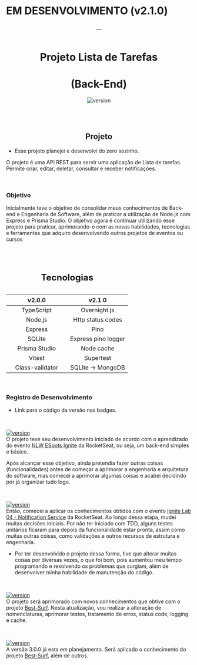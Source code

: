 # EM DESENVOLVIMENTO (v2.1.0)

<div align="center">
<a href="#projeto" target="_blank">
    <img align="center" src="https://img.shields.io/badge/-Projeto-05122A?style=flat&logo=Projeto" alt=""/>
  </a>
  <a href="#tecnologias">
     <img align="center" src="https://img.shields.io/badge/-Tecnologias-05122A?style=flat&logo=Tecnologias" alt=""/>
  </a>
  <a href="#instalação">
     <img align="center" src="https://img.shields.io/badge/-Execu%C3%A7%C3%A3o-05122A?style=flat&logo=Execu%C3%A7%C3%A3o" alt=""/>
  </a>
  <a href="#documentação">
     <img align="center" src="https://img.shields.io/badge/-Documenta%C3%A7%C3%A3o-05122A?style=flat&logo=Documenta%C3%A7%C3%A3o" alt=""/>
  </a>
  <a href="#backlog">
     <img align="center" src="https://img.shields.io/badge/-Backlog-05122A?style=flat&logo=Backlog" alt=""/>
  </a>
</div>

<br>

<div align="center">

# Projeto Lista de Tarefas


# (Back-End)
![version](https://img.shields.io/badge/version-2.0.0-white)


</div>

<br><br>

<div align="center">

## Projeto

</div>

- Esse projeto planejei e desenvolvi do zero sozinho. 


O projeto é uma API REST para servir uma aplicação de Lista de tarefas. Permite criar, editar, deletar, consultar e receber notificações.

<br>

### Objetivo 

Inicialmente teve o objetivo de consolidar meus conhecimentos de Back-end e Engenharia de Software, além de praticar a utilização de Node.js com Express e Prisma Studio. O objetivo agora é continuar utilizando esse projeto para praticar, aprimorando-o com as novas habilidades, tecnologias e ferramentas que adquiro desenvolvendo outros projetos de eventos ou cursos

<br>

<table width="300px" align="center">
      <caption> 
      <h2 align="center">         
          Tecnologias
      </h2> 
      </caption>	         
       <thead>                      
               <th width="50%px" style="text-align:center" colspan="1">v2.0.0</th>                  
               <th width="50%px" style="text-align:center" colspan="2">v2.1.0</th>                  
       </thead>
       <tbody align="center">          
           <tr>                           
                <td colspan="1">TypeScript</th>                              
                <td colspan="2">Overnight.js</th>                              
           </tr>
           <tr>             
                 <td colspan="1">Node.js</th>     
                 <td colspan="2">Http status codes</th>                               
           </tr>           
            <tr>             
                 <td colspan="1">Express</th>          
                 <td colspan="2">Pino</th>
           </tr>           
            <tr>             
                 <td colspan="1">SQLite</th>           
                 <td colspan="2">Express pino logger</th>                
           </tr>           
            <tr>             
                 <td colspan="1">Prisma Studio</th>   
                 <td colspan="2">Node cache</th>   
            </tr>   
            <tr>             
                 <td colspan="1">Vitest</th>   
                 <td colspan="2">Supertest</th>                    
            </tr>  
            <tr>             
                 <td colspan="1">Class-validator</th>   
                 <td colspan="2">SQLite &#8594; MongoDB</th>   
            </tr>                     
       </tbody>
</table>

<br>

### Registro de Desenvolvimento

- Link para o código da versão nas badges.

<br>

<a href="" title="Não possui link da versão 1.0.0">![version](https://img.shields.io/badge/version-1.0.0-white)</a> 
<br>
O projeto teve seu desenvolvimento iniciado de acordo com o aprendizado do evento <a href="https://github.com/Lucasvmarangoni/NLW-Ignite-2022" target="_blank">NLW ESpots Ignite</a> da RocketSeat, ou seja, um back-end simples e básico.


Após alcançar esse objetivo, ainda pretendia fazer outras coisas (funcionalidades) antes de começar a aprimorar a engenharia e arquitetura do software, mas comecei a aprimorar algumas coisas e acabei decidindo por já organizar tudo logo.

<br>

<a href="https://github.com/Lucasvmarangoni/TaskList/tree/2690efd2b1ca82fe52ce211c912a0f021fd8d8eb" title="clique para ver o código da versão 2.0.0">![version](https://img.shields.io/badge/version-2.0.0-white)</a> 
<br>
Então, comecei a aplicar os conhecimentos obtidos com o evento <a href="https://github.com/Lucasvmarangoni/notifications-service" target="_blank">Ignite Lab 04 - Notification Service</a> da RocketSeat. Ao longo dessa etapa, mudei muitas decisões iniciais. Por não ter iniciado com TDD, alguns testes unitários ficaram para depois da funcionalidade estar pronta, assim como muitas outras coisas, como validações e outros recursos de estrutura e engenharia. 

- Por ter desenvolvido o projeto dessa forma, tive que alterar muitas coisas por diversas vezes, o que foi bom, pois aumentou meu tempo programando e resolvendo os problemas que surgiam, além de desenvolver minha habilidade de manutenção do código.

<br>

<a href="" title="clique para ver o código da versão 2.1.0">![version](https://img.shields.io/badge/version-2.1.0-black)</a> 
<br>
O projeto será aprimorado com novos conhecimentos que obtive com o projeto <a href="https://github.com/Lucasvmarangoni/Best-Surf" target="_blank">Best-Surf</a>.
Nesta atualização, vou realizar a alteração de nomenclaturas, aprimorar testes, tratamento de erros, status code, logging e cache.

<br>

<a href="" title="Ainda em planejamento!">![version](https://img.shields.io/badge/version-3.0.0-white)</a> 
<br>
A versão 3.0.0 já esta em planejamento. Será aplicado o conhecimento do projeto <a href="https://github.com/Lucasvmarangoni/Best-Surf" target="_blank">Best-Surf</a>, além de outros.




